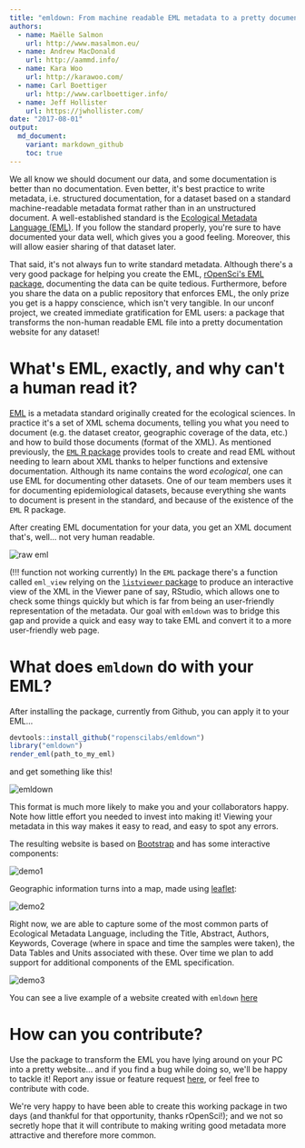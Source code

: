 ```yaml
---
title: "emldown: From machine readable EML metadata to a pretty documentation website"
authors:
  - name: Maëlle Salmon
    url: http://www.masalmon.eu/
  - name: Andrew MacDonald
    url: http://aammd.info/
  - name: Kara Woo
    url: http://karawoo.com/
  - name: Carl Boettiger
    url: http://www.carlboettiger.info/
  - name: Jeff Hollister
    url: https://jwhollister.com/
date: "2017-08-01"
output:
  md_document:
    variant: markdown_github
    toc: true
---
```


We all know we should document our data, and some documentation is better than no documentation.  Even better, it's best practice to write metadata, i.e. structured documentation, for a dataset based on a standard machine-readable metadata format rather than in an unstructured document. A well-established standard is the [Ecological Metadata Language (EML)](https://knb.ecoinformatics.org/#external//emlparser/docs/index.html). If you follow the standard properly, you're sure to have documented your data well, which gives you a good feeling. Moreover, this will allow easier sharing of that dataset later. 

That said, it's not always fun to write standard metadata. Although there's a very good package for helping you create the EML, [rOpenSci's EML package](https://github.com/ropensci/eml), documenting the data can be quite tedious.  Furthermore, before you share the data on a public repository that enforces EML, the only prize you get is a happy conscience, which isn't very tangible. In our unconf project, we created immediate gratification for EML users: a package that transforms the non-human readable EML file into a pretty documentation website for any dataset! 

# What's EML, exactly, and why can't a human read it?

[EML](https://en.wikipedia.org/wiki/Ecological_Metadata_Language) is a metadata standard originally created for the ecological sciences. In practice it's a set of XML schema documents, telling you what you need to document (e.g. the dataset creator, geographic coverage of the data, etc.) and how to build those documents (format of the XML). As mentioned previously, the [`EML` R package](https://ropensci.github.io/EML/) provides tools to create and read EML without needing to learn about XML thanks to helper functions and extensive documentation. Although its name contains the word _ecological_, one can use EML for documenting other datasets.  One of our team members uses it for documenting epidemiological datasets, because everything she wants to document is present in the standard, and because of the existence of the `EML` R package.

After creating EML documentation for your data, you get an XML document that's, well... not very human readable.

![raw eml](figures/screenshot_raw_xml.png)

(!!! function not working currently) In the `EML` package there's a function called `eml_view` relying on the [`listviewer` package](https://github.com/timelyportfolio/listviewer) to produce an interactive view of the XML in the Viewer pane of say, RStudio, which allows one to check some things quickly but which is far from being an user-friendly representation of the metadata.  Our goal with `emldown` was to bridge this gap and provide a quick and easy way to take EML and convert it to a more user-friendly web page.

# What does `emldown` do with your EML?

After installing the package, currently from Github, you can apply it to your EML...

```r
devtools::install_github("ropenscilabs/emldown")
library("emldown")
render_eml(path_to_my_eml)
```

and get something like this!

![emldown](figures/screenshot_emldown.png)

This format is much more likely to make you and your collaborators happy. Note how little effort you needed to invest into making it! Viewing your metadata in this way makes it easy to read, and easy to spot any errors.

The resulting website is based on [Bootstrap](https://getbootstrap.com/) and has some interactive components:

![demo1](figures/emldown_demo1.gif)

Geographic information turns into a map, made using [leaflet](https://rstudio.github.io/leaflet/):

![demo2](figures/emldown_demo2.gif)

Right now, we are able to capture some of the most common parts of Ecological Metadata Language, including the Title, Abstract, Authors, Keywords, Coverage (where in space and time the samples were taken), the Data Tables and Units associated with these. Over time we plan to add support for additional components of the EML specification.

![demo3](figures/emldown_demo3.gif)


You can see a live example of a website created with `emldown` [here](http://aammd.info/emldown/test.html)

# How can you contribute?

Use the package to transform the EML you have lying around on your PC into a pretty website... and if you find a bug while doing so, we'll be happy to tackle it! Report any issue or feature request [here](https://github.com/ropenscilabs/emldown/issues), or feel free to contribute with code.

We're very happy to have been able to create this working package in two days (and thankful for that opportunity, thanks rOpenSci!); and we not so secretly hope that it will contribute to making writing good metadata more attractive and therefore more common. 
